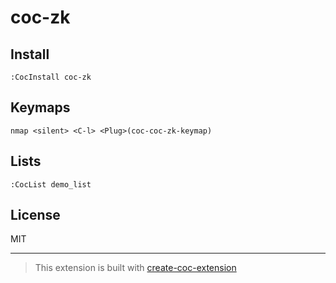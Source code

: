 # coc-zk



## Install

`:CocInstall coc-zk`

## Keymaps

`nmap <silent> <C-l> <Plug>(coc-coc-zk-keymap)`

## Lists

`:CocList demo_list`

## License

MIT

---

> This extension is built with [create-coc-extension](https://github.com/fannheyward/create-coc-extension)
